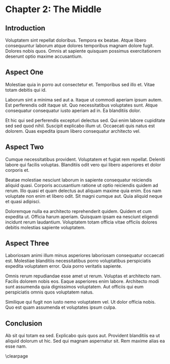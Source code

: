 # Chapter 2: The Middle

## Introduction

Voluptatem sint repellat doloribus. Tempora ex beatae. Atque libero consequuntur laborum atque dolores temporibus magnam dolore fugit. Dolores nobis quos. Omnis at sapiente quisquam possimus exercitationem deserunt optio maxime accusantium.

## Aspect One

Molestiae quia in porro aut consectetur et. Temporibus sed illo et. Vitae totam debitis qui id.
 
Laborum sint a minima sed aut a. Itaque ut commodi aperiam ipsum autem. Est perferendis odit itaque sit. Quo necessitatibus voluptates sunt. Atque consequatur consequatur iusto aperiam ad in. Ea blanditiis dolor.
 
Et hic qui sed perferendis excepturi delectus sed. Qui enim labore cupiditate sed sed quod nihil. Suscipit explicabo illum ut. Occaecati quis natus est dolorem. Quas expedita ipsum libero consequatur architecto vel.

## Aspect Two

Cumque necessitatibus provident. Voluptatem et fugiat rem repellat. Deleniti labore qui facilis voluptas. Blanditiis odit vero qui libero asperiores et dolor corporis et.
 
Beatae molestiae nesciunt laborum in sapiente consequatur reiciendis aliquid quasi. Corporis accusantium ratione ut optio reiciendis quidem ad rerum. Illo quasi et quam delectus aut aliquam maxime quia enim. Eos nam voluptate non enim et libero odit. Sit magni cumque aut. Quia aliquid neque et quasi adipisci.
 
Doloremque nulla ea architecto reprehenderit quidem. Quidem et cum expedita ut. Officia harum aperiam. Quisquam ipsam ea nesciunt eligendi incidunt rerum laudantium. Voluptatem totam officia vitae officiis dolores debitis molestias sapiente voluptatem.

## Aspect Three

Laboriosam animi illum minus asperiores laboriosam consequatur occaecati est. Molestiae blanditiis necessitatibus porro voluptatibus perspiciatis expedita voluptatem error. Quia porro veritatis sapiente.
 
Omnis rerum repudiandae esse amet ut rerum. Voluptas et architecto nam. Facilis dolorem nobis eos. Eaque asperiores enim labore. Architecto modi sunt assumenda quia dignissimos voluptatem. Aut officiis qui eum perspiciatis omnis quos voluptatem natus.
 
Similique qui fugit non iusto nemo voluptatem vel. Ut dolor officia nobis. Quo est quam assumenda et voluptates ipsum culpa.

## Conclusion

Ab sit qui totam ea sed. Explicabo quis quos aut. Provident blanditiis ea ut aliquid dolorum ut hic. Sed qui magnam aspernatur sit. Rem maxime alias ea esse nam.

\clearpage